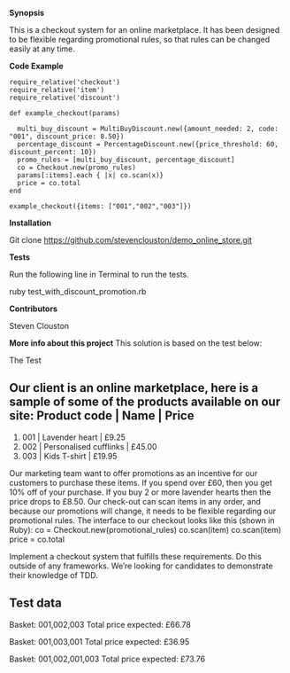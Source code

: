 
**Synopsis**

This is a checkout system for an online marketplace. It has been designed to be flexible regarding promotional rules, so that rules can be changed easily at any time.


**Code Example**

```
require_relative('checkout')
require_relative('item')
require_relative('discount')

def example_checkout(params)

  multi_buy_discount = MultiBuyDiscount.new({amount_needed: 2, code: "001", discount_price: 8.50})
  percentage_discount = PercentageDiscount.new({price_threshold: 60, discount_percent: 10})
  promo_rules = [multi_buy_discount, percentage_discount]
  co = Checkout.new(promo_rules)
  params[:items].each { |x| co.scan(x)}
  price = co.total
end

example_checkout({items: ["001","002","003"]})
```

**Installation**

Git clone https://github.com/stevenclouston/demo_online_store.git

**Tests**

Run the following line in Terminal to run the tests.

ruby test_with_discount_promotion.rb

**Contributors**

Steven Clouston

**More info about this project**
This solution is based on the test below:

The Test

Our client is an online marketplace, here is a sample of some of the products available on our site:
Product code  | Name                   | Price
----------------------------------------------------------
1. 001           | Lavender heart         | £9.25
2. 002           | Personalised cufflinks | £45.00
3. 003           | Kids T-shirt           | £19.95


Our marketing team want to offer promotions as an incentive for our customers to purchase these items.
If you spend over £60, then you get 10% off of your purchase. If you buy 2 or more lavender hearts then the price drops to £8.50.
Our check-out can scan items in any order, and because our promotions will change, it needs to be flexible regarding our promotional rules.
The interface to our checkout looks like this (shown in Ruby):
co = Checkout.new(promotional_rules)
co.scan(item)
co.scan(item)
price = co.total


Implement a checkout system that fulfills these requirements. Do this outside of any frameworks. We’re looking for candidates to demonstrate their knowledge of TDD.

Test data
---------
Basket: 001,002,003
Total price expected: £66.78

Basket: 001,003,001
Total price expected: £36.95

Basket: 001,002,001,003
Total price expected: £73.76
